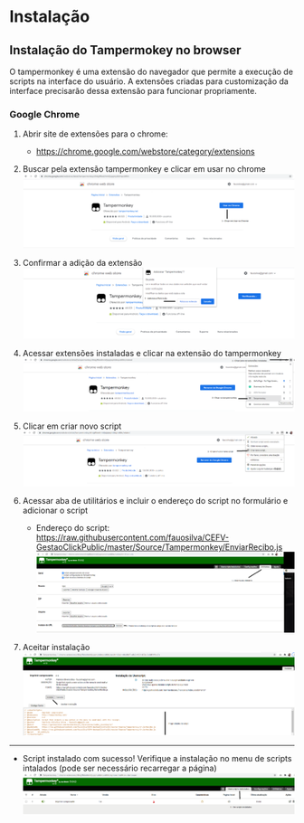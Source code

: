 # Instalação

## Instalação do Tampermokey no browser

O tampermonkey é uma extensão do navegador que permite a execução de scripts na interface do usuário.
A extensões criadas para customização da interface precisarão dessa extensão para funcionar propriamente.


### Google Chrome


1. Abrir site de extensões para o chrome:
    - https://chrome.google.com/webstore/category/extensions
    
2. Buscar pela extensão tampermonkey e clicar em usar no chrome
    ![alt text](https://github.com/fauosilva/CEFV-GestaoClickPublic/blob/master/Docs/1_extensao_tampermonkey.png)
    
3. Confirmar a adição da extensão
   ![alt text](https://github.com/fauosilva/CEFV-GestaoClickPublic/blob/master/Docs/2_adicionar_extensao.png)

4. Acessar extensões instaladas e clicar na extensão do tampermonkey
    ![alt_text](https://github.com/fauosilva/CEFV-GestaoClickPublic/blob/master/Docs/3_extensoes_tampermonkey.png)
    
5. Clicar em criar novo script
    ![alt_text](https://github.com/fauosilva/CEFV-GestaoClickPublic/blob/master/Docs/4_criar_novo_script.png)

6. Acessar aba de utilitários e incluir o endereço do script no formulário e adicionar o script
    - Endereço do script: https://raw.githubusercontent.com/fauosilva/CEFV-GestaoClickPublic/master/Source/Tampermonkey/EnviarRecibo.js
    ![alt_text](https://github.com/fauosilva/CEFV-GestaoClickPublic/blob/master/Docs/5_utilitarios_instalar_da_url.png)

7. Aceitar instalação
    ![alt_text](https://github.com/fauosilva/CEFV-GestaoClickPublic/blob/master/Docs/6_instalar.png)

----

 - Script instalado com sucesso! Verifique a instalação no menu de scripts intalados (pode ser necessário recarregar a página)
    ![alt_text](https://github.com/fauosilva/CEFV-GestaoClickPublic/blob/master/Docs/7_script_instalado_com_sucesso.png)
    
    
